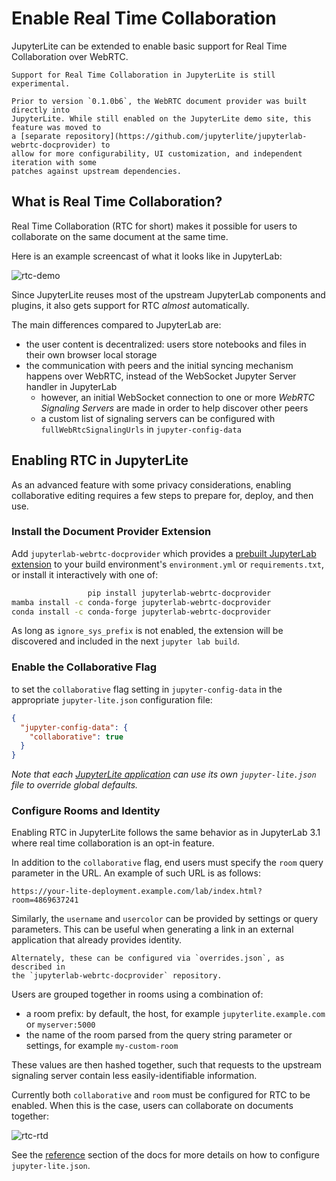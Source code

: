 # Enable Real Time Collaboration

JupyterLite can be extended to enable basic support for Real Time Collaboration over
WebRTC.

```{warning}
Support for Real Time Collaboration in JupyterLite is still experimental.
```

```{note}
Prior to version `0.1.0b6`, the WebRTC document provider was built directly into
JupyterLite. While still enabled on the JupyterLite demo site, this feature was moved to
a [separate repository](https://github.com/jupyterlite/jupyterlab-webrtc-docprovider) to
allow for more configurability, UI customization, and independent iteration with some
patches against upstream dependencies.
```

## What is Real Time Collaboration?

Real Time Collaboration (RTC for short) makes it possible for users to collaborate on
the same document at the same time.

Here is an example screencast of what it looks like in JupyterLab:

![rtc-demo](https://user-images.githubusercontent.com/591645/117701750-e6940280-b1c7-11eb-92e6-2ce0331febeb.gif)

Since JupyterLite reuses most of the upstream JupyterLab components and plugins, it also
gets support for RTC _almost_ automatically.

The main differences compared to JupyterLab are:

- the user content is decentralized: users store notebooks and files in their own
  browser local storage
- the communication with peers and the initial syncing mechanism happens over WebRTC,
  instead of the WebSocket Jupyter Server handler in JupyterLab
  - however, an initial WebSocket connection to one or more _WebRTC Signaling Servers_
    are made in order to help discover other peers
  - a custom list of signaling servers can be configured with `fullWebRtcSignalingUrls`
    in `jupyter-config-data`

## Enabling RTC in JupyterLite

As an advanced feature with some privacy considerations, enabling collaborative editing
requires a few steps to prepare for, deploy, and then use.

### Install the Document Provider Extension

Add `jupyterlab-webrtc-docprovider` which provides a [prebuilt JupyterLab extension] to
your build environment's `environment.yml` or `requirements.txt`, or install it
interactively with one of:

```bash
                 pip install jupyterlab-webrtc-docprovider
mamba install -c conda-forge jupyterlab-webrtc-docprovider
conda install -c conda-forge jupyterlab-webrtc-docprovider
```

As long as `ignore_sys_prefix` is not enabled, the extension will be discovered and
included in the next `jupyter lab build`.

[prebuilt jupyterlab extension]:
  https://jupyterlab.readthedocs.io/en/stable/user/extensions.html#installing-extensions

### Enable the Collaborative Flag

to set the `collaborative` flag setting in `jupyter-config-data` in the appropriate
`jupyter-lite.json` configuration file:

```json
{
  "jupyter-config-data": {
    "collaborative": true
  }
}
```

_Note that each [JupyterLite application](../../quickstart/using.md#applications) can
use its own `jupyter-lite.json` file to override global defaults._

### Configure Rooms and Identity

Enabling RTC in JupyterLite follows the same behavior as in JupyterLab 3.1 where real
time collaboration is an opt-in feature.

In addition to the `collaborative` flag, end users must specify the `room` query
parameter in the URL. An example of such URL is as follows:

`https://your-lite-deployment.example.com/lab/index.html?room=4869637241`

Similarly, the `username` and `usercolor` can be provided by settings or query
parameters. This can be useful when generating a link in an external application that
already provides identity.

```{hint}
Alternately, these can be configured via `overrides.json`, as described in
the `jupyterlab-webrtc-docprovider` repository.
```

Users are grouped together in rooms using a combination of:

- a room prefix: by default, the host, for example `jupyterlite.example.com` or
  `myserver:5000`
- the name of the room parsed from the query string parameter or settings, for example
  `my-custom-room`

These values are then hashed together, such that requests to the upstream signaling
server contain less easily-identifiable information.

Currently both `collaborative` and `room` must be configured for RTC to be enabled. When
this is the case, users can collaborate on documents together:

![rtc-rtd](https://user-images.githubusercontent.com/591645/125045331-2af33000-e09d-11eb-909b-a7d1d46910f6.gif)

See the [reference](../../reference/index.md) section of the docs for more details on
how to configure `jupyter-lite.json`.
